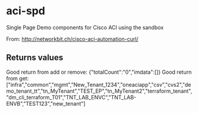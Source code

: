 # aci-spd
Single Page Demo components for Cisco ACI using the sandbox


From:  http://networkbit.ch/cisco-aci-automation-curl/

## Returns values
Good return from add or remove:  {"totalCount":"0","imdata":[]}
Good return from get:  ["infra","common","mgmt","New_Tenant_1234","oneaciapp","csv","cvs2","demo_tenant_tt","tn_MyTenant","TEST_EP","tn_MyTenant2","terraform_tenant","dm_cli_terraform_T01","TNT_LAB_ENVC","TNT_LAB-ENVB","TEST123","new_tenant"]
